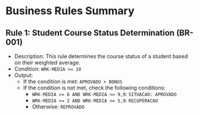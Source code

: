 # Business Rules Summary
## Rule 1: Student Course Status Determination (BR-001)
* Description: This rule determines the course status of a student based on their weighted average.
* Condition: `WRK-MEDIA >= 10`
* Output:
	* If the condition is met: `APROVADO + BONUS`
	* If the condition is not met, check the following conditions:
		* `WRK-MEDIA >= 6 AND WRK-MEDIA <= 9,9`: `SITUACAO: APROVADO`
		* `WRK-MEDIA >= 2 AND WRK-MEDIA <= 5,9`: `RECUPERACAO`
		* Otherwise: `REPROVADO`